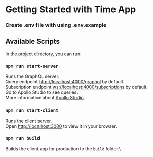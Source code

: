 # Getting Started with Time App

### Create **.env** file with using **.env.example**

## Available Scripts

In the project directory, you can run:

### `npm run start-server`

Runs the GraphQL server.\
Query endpoint [http://localhost:4000/graphql](http://localhost:4000/graphql) by default.\
Subscription endpoint [ws://localhost:4000/subscriptions](ws://localhost:4000/subscriptions) by default.\
Go to Apollo Studio to see queries.\
More information about [Apollo Studio](https://www.apollographql.com/docs/studio/getting-started/).

### `npm run start-client`

Runs the client server.\
Open [http://localhost:3000](http://localhost:3000) to view it in your browser.

### `npm run build`

Builds the client app for production to the `build` folder.\
